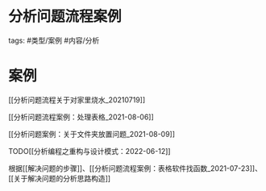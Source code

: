# 分析问题流程案例

tags: #类型/案例  #内容/分析 


# 案例

[[分析问题流程关于对家里烧水_20210719]]

[[分析问题流程案例：处理表格_2021-08-06]]

[[分析问题案例：关于文件夹放置问题_2021-08-09]]

TODO[[分析编程之重构与设计模式：2022-06-12]]



根据[[解决问题的步骤]]、[[分析问题流程案例：表格软件找函数_2021-07-23]]、[[关于解决问题的分析思路构造]]



